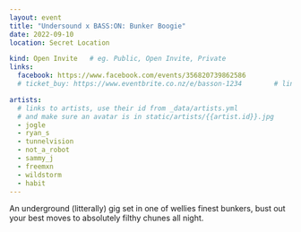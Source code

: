 ```yaml
---
layout: event
title: "Undersound x BASS:ON: Bunker Boogie"
date: 2022-09-10
location: Secret Location

kind: Open Invite   # eg. Public, Open Invite, Private
links:
  facebook: https://www.facebook.com/events/356820739862586
  # ticket_buy: https://www.eventbrite.co.nz/e/basson-1234        # link to ticket purchases

artists:
  # links to artists, use their id from _data/artists.yml
  # and make sure an avatar is in static/artists/{{artist.id}}.jpg
  - jogle
  - ryan_s
  - tunnelvision
  - not_a_robot
  - sammy_j
  - freemxn
  - wildstorm
  - habit
---
```


An underground (litterally) gig set in one of wellies finest bunkers, bust out your best moves to absolutely filthy chunes all night.
